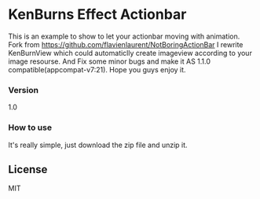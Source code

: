 # KenBurns Effect Actionbar

This is an example to show to let your actionbar moving with animation. 
Fork from https://github.com/flavienlaurent/NotBoringActionBar 
I rewrite KenBurnView which could automaticlly create imageview according to your image 
resourse. 
And Fix some minor bugs and make it AS 1.1.0 compatible(appcompat-v7:21). Hope you guys enjoy it.


### Version
1.0

### How to use

It's really simple, just download the zip file and unzip it. 


License
----

MIT


